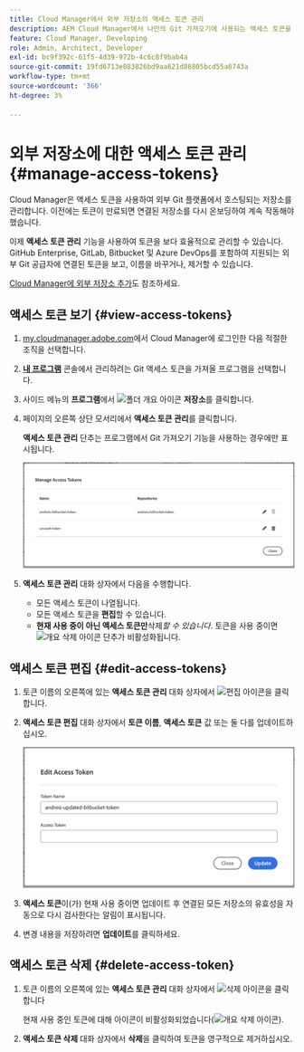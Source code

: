 ```yaml
---
title: Cloud Manager에서 외부 저장소의 액세스 토큰 관리
description: AEM Cloud Manager에서 나만의 Git 가져오기에 사용되는 액세스 토큰을 보고, 편집하고, 삭제하는 방법에 대해 알아봅니다.
feature: Cloud Manager, Developing
role: Admin, Architect, Developer
exl-id: bc9f392c-61f5-4d39-972b-4c6c8f9bab4a
source-git-commit: 19fd6713e083826bd9aa621d86805bcd55a6743a
workflow-type: tm+mt
source-wordcount: '366'
ht-degree: 3%

---
```


# 외부 저장소에 대한 액세스 토큰 관리 {#manage-access-tokens}

<!-- badge: label="Private beta" type="Positive" url="/help/implementing/cloud-manager/release-notes/current.md#manage-access-tokens" -->

Cloud Manager은 액세스 토큰을 사용하여 외부 Git 플랫폼에서 호스팅되는 저장소를 관리합니다. 이전에는 토큰이 만료되면 연결된 저장소를 다시 온보딩하여 계속 작동해야 했습니다.

이제 **액세스 토큰 관리** 기능을 사용하여 토큰을 보다 효율적으로 관리할 수 있습니다. GitHub Enterprise, GitLab, Bitbucket 및 Azure DevOps를 포함하여 지원되는 외부 Git 공급자에 연결된 토큰을 보고, 이름을 바꾸거나, 제거할 수 있습니다.

[Cloud Manager에 외부 저장소 추가](/help/implementing/cloud-manager/managing-code/external-repositories.md)도 참조하세요.

<!--
>[!NOTE]
>
>The features described in this article are only available through the private beta program. For more details and to sign up for the private beta, see [Bring Your Own Git](/help/implementing/cloud-manager/release-notes/current.md#gitlab-bitbucket).
-->

## 액세스 토큰 보기 {#view-access-tokens}

1. [my.cloudmanager.adobe.com](https://my.cloudmanager.adobe.com/)에서 Cloud Manager에 로그인한 다음 적절한 조직을 선택합니다.
1. **[내 프로그램](/help/implementing/cloud-manager/navigation.md#my-programs)** 콘솔에서 관리하려는 Git 액세스 토큰을 가져올 프로그램을 선택합니다.
1. 사이드 메뉴의 **프로그램**&#x200B;에서 ![폴더 개요 아이콘](https://spectrum.adobe.com/static/icons/workflow_18/Smock_FolderOutline_18_N.svg) **저장소**&#x200B;를 클릭합니다.
1. 페이지의 오른쪽 상단 모서리에서 **액세스 토큰 관리**&#x200B;를 클릭합니다.

   **액세스 토큰 관리** 단추는 프로그램에서 Git 가져오기 기능을 사용하는 경우에만 표시됩니다.

   ![활성 토큰 하나와 비활성 토큰 하나를 나열하는 액세스 토큰 관리 대화 상자](/help/implementing/cloud-manager/managing-code/assets/access-tokens-manage.png)

1. **액세스 토큰 관리** 대화 상자에서 다음을 수행합니다.
   * 모든 액세스 토큰이 나열됩니다.
   * 모든 액세스 토큰을 **편집**&#x200B;할 수 있습니다.
   * **현재 사용 중이 아닌 액세스 토큰만**&#x200B;삭제&#x200B;*할 수 있습니다*. 토큰을 사용 중이면 ![개요 삭제 아이콘](https://spectrum.adobe.com/static/icons/workflow_18/Smock_DeleteOutline_18_N.svg) 단추가 비활성화됩니다.

## 액세스 토큰 편집 {#edit-access-tokens}

1. 토큰 이름의 오른쪽에 있는 **액세스 토큰 관리** 대화 상자에서 ![편집 아이콘](https://spectrum.adobe.com/static/icons/workflow_18/Smock_Edit_18_N.svg)을 클릭합니다.
1. **액세스 토큰 편집** 대화 상자에서 **토큰 이름**, **액세스 토큰** 값 또는 둘 다를 업데이트하십시오.

   ![액세스 토큰 편집 대화 상자](/help/implementing/cloud-manager/managing-code/assets/access-tokens-edit.png)

1. **액세스 토큰**&#x200B;이(가) 현재 사용 중이면 업데이트 후 연결된 모든 저장소의 유효성을 자동으로 다시 검사한다는 알림이 표시됩니다.

1. 변경 내용을 저장하려면 **업데이트**&#x200B;를 클릭하세요.

## 액세스 토큰 삭제 {#delete-access-token}

1. 토큰 이름의 오른쪽에 있는 **액세스 토큰 관리** 대화 상자에서 ![삭제 아이콘](https://spectrum.adobe.com/static/icons/workflow_18/Smock_Delete_18_N.svg)을 클릭합니다

   현재 사용 중인 토큰에 대해 아이콘이 비활성화되었습니다(![개요 삭제 아이콘](https://spectrum.adobe.com/static/icons/workflow_18/Smock_DeleteOutline_18_N.svg)).

1. **액세스 토큰 삭제** 대화 상자에서 **삭제**&#x200B;을 클릭하여 토큰을 영구적으로 제거하십시오.
